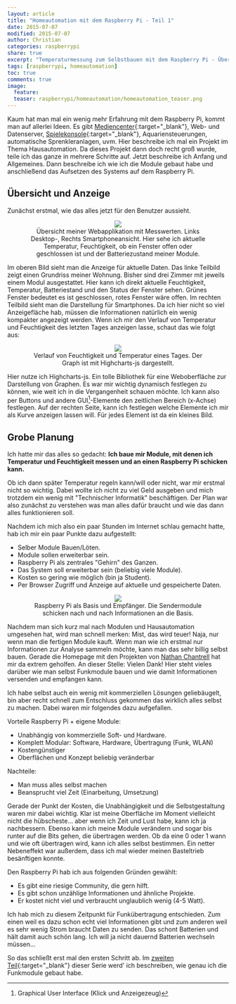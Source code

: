 ```yaml
---
layout: article
title: "Homeautomation mit dem Raspberry Pi - Teil 1"
date: 2015-07-07
modified: 2015-07-07
author: Christian
categories: raspberrypi
share: true
excerpt: "Temperaturmessung zum Selbstbauen mit dem Raspberry Pi - Übersicht/Beginn"
tags: [raspberrypi, homeautomation]
toc: true
comments: true
image:
  feature: 
  teaser: raspberrypi/homeautomation/homeautomation_teaser.png
---
```


Kaum hat man mal ein wenig mehr Erfahrung mit dem Raspberry Pi, kommt man auf allerlei Ideen. Es gibt [Mediencenter](../Mediencenter){:target="_blank"}, Web- und Datenserver, [Spielekonsole](../Mediencenter_2){:target="_blank"}, Aquariensteuerungen, automatische Sprenkleranlagen, uvm.
Hier beschreibe ich mal ein Projekt im Thema Hausautomation. Da dieses Projekt dann doch recht groß wurde, teile ich das ganze in mehrere Schritte auf. Jetzt beschreibe ich Anfang und Allgemeines. Dann beschreibe ich wie ich die Module gebaut habe und anschließend das Aufsetzen des Systems auf dem Raspberry Pi.

## Übersicht und Anzeige

Zunächst erstmal, wie das alles jetzt für den Benutzer aussieht.

<figure style="text-align: center">
	<a href="{{ site.url }}/images/raspberrypi/homeautomation/rooms_overview.PNG">
		<img src="{{ site.url }}/images/raspberrypi/homeautomation/rooms_overview_small.png">
	</a>
	<figcaption>
		Übersicht meiner Webapplikation mit Messwerten.
		Links Desktop-, Rechts Smartphoneansicht.
		Hier sehe ich aktuelle Temperatur, Feuchtigkeit, ob ein Fenster offen oder geschlossen ist und der Batteriezustand meiner Module.
	</figcaption>
</figure>

Im oberen Bild sieht man die Anzeige für aktuelle Daten. Das linke Teilbild zeigt einen Grundriss meiner Wohnung. Bisher sind drei Zimmer mit jeweils einem Modul ausgestattet. Hier kann ich direkt aktuelle Feuchtigkeit, Temperatur, Batteriestand und den Status der Fenster sehen. Grünes Fenster bedeutet es ist geschlossen, rotes Fenster wäre offen. 
Im rechten Teilbild sieht man die Darstellung für Smartphones. Da ich hier nicht so viel Anzeigefläche hab, müssen die Informationen natürlich ein wenig kompakter angezeigt werden.
Wenn ich mir den Verlauf von Temperatur und Feuchtigkeit des letzten Tages anzeigen lasse, schaut das wie folgt aus:

<figure style="text-align: center">
	<a href="{{ site.url }}/images/raspberrypi/homeautomation/badezimmer_eintag.png">
		<img src="{{ site.url }}/images/raspberrypi/homeautomation/badezimmer_eintag_small.png">
	</a>
	<figcaption>
		Verlauf von Feuchtigkeit und Temperatur eines Tages. 
		Der Graph ist mit Highcharts-js dargestellt.
	</figcaption>
</figure>

Hier nutze ich Highcharts-js. Ein tolle Bibliothek für eine Weboberfläche zur Darstellung von Graphen. Es war mir wichtig dynamisch festlegen zu können, wie weit ich in die Vergangenheit schauen möchte. Ich kann also per Buttons und andere GUI[^GUI]-Elemente den zeitlichen Bereich (x-Achse) festlegen. Auf der rechten Seite, kann ich festlegen welche Elemente ich mir als Kurve anzeigen lassen will. Für jedes Element ist da ein kleines Bild.

[^GUI]: Graphical User Interface (Klick und Anzeigezeug)

## Grobe Planung

Ich hatte mir das alles so gedacht: **Ich baue mir Module, mit denen ich Temperatur und Feuchtigkeit messen und an einen Raspberry Pi schicken kann.**

Ob ich dann später Temperatur regeln kann/will oder nicht, war mir erstmal nicht so wichtig. Dabei wollte ich nicht zu viel Geld ausgeben und mich trotzdem ein wenig mit "Technischer Informatik" beschäftigen. Der Plan war also zunächst zu verstehen was man alles dafür braucht und wie das dann alles funktionieren soll.

Nachdem ich mich also ein paar Stunden im Internet schlau gemacht hatte, hab ich mir ein paar Punkte dazu aufgestellt:

* Selber Module Bauen/Löten.
* Module sollen erweiterbar sein.
* Raspberry Pi als zentrales "Gehirn" des Ganzen.
* Das System soll erweiterbar sein (beliebig viele Module).
* Kosten so gering wie möglich (bin ja Student).
* Per Browser Zugriff und Anzeige auf aktuelle und gespeicherte Daten.

<figure style="text-align: center">
	<img src="{{ site.url }}/images/raspberrypi/homeautomation/concept.png">
	<figcaption>
		Raspberry Pi als Basis und Empfänger.
		Die Sendermodule schicken nach und nach Informationen an die Basis.
	</figcaption>
</figure>

Nachdem man sich kurz mal nach Modulen und Hausautomation umgesehen hat, wird man schnell merken: Mist, das wird teuer!
Naja, nur wenn man die fertigen Module kauft. Wenn man wie ich erstmal nur Informationen zur Analyse sammeln möchte, kann man das sehr billig selbst bauen.
Gerade die Homepage mit den Projekten von <a href="http://nathan.chantrell.net/">Nathan Chantrell</a> hat mir da extrem geholfen. An dieser Stelle: Vielen Dank! Hier steht vieles darüber wie man selbst Funkmodule bauen und wie damit Informationen versenden und empfangen kann.

Ich habe selbst auch ein wenig mit kommerziellen Lösungen geliebäugelt, bin aber recht schnell zum Entschluss gekommen das wirklich alles selbst zu machen. Dabei waren mir folgendes dazu aufgefallen.

Vorteile Raspberry Pi + eigene Module:

* Unabhängig von kommerzielle Soft- und Hardware.
* Komplett Modular: Software, Hardware, Übertragung (Funk, WLAN)
* Kostengünstiger
* Oberflächen und Konzept beliebig veränderbar

Nachteile:

* Man muss alles selbst machen
* Beansprucht viel Zeit (Einarbeitung, Umsetzung)

Gerade der Punkt der Kosten, die Unabhängigkeit und die Selbstgestaltung waren mir dabei wichtig. Klar ist meine Oberfläche im Moment vielleicht nicht die hübscheste... aber wenn ich Zeit und Lust habe, kann ich ja nachbessern. Ebenso kann ich meine Module verändern und sogar bis runter auf die Bits gehen, die übertragen werden. Ob da eine 0 oder 1 wann und wie oft übertragen wird, kann ich alles selbst bestimmen. Ein netter Nebeneffekt war außerdem, dass ich mal wieder meinen Basteltrieb besänftigen konnte.

Den Raspberry Pi hab ich aus folgenden Gründen gewählt:

* Es gibt eine riesige Community, die gern hilft.
* Es gibt schon unzählige Informationen und ähnliche Projekte.
* Er kostet nicht viel und verbraucht unglaublich wenig (4-5 Watt).

Ich hab mich zu diesem Zeitpunkt für Funkübertragung entschieden. Zum einen weil es dazu schon echt viel Informationen gibt und zum anderen weil es sehr wenig Strom braucht Daten zu senden. Das schont Batterien und hält damit auch schön lang. Ich will ja nicht dauernd Batterien wechseln müssen...

So das schließt erst mal den ersten Schritt ab. Im [zweiten Teil](../HomeAutomation_2){:target="_blank"} dieser Serie werd' ich beschreiben, wie genau ich die Funkmodule gebaut habe.